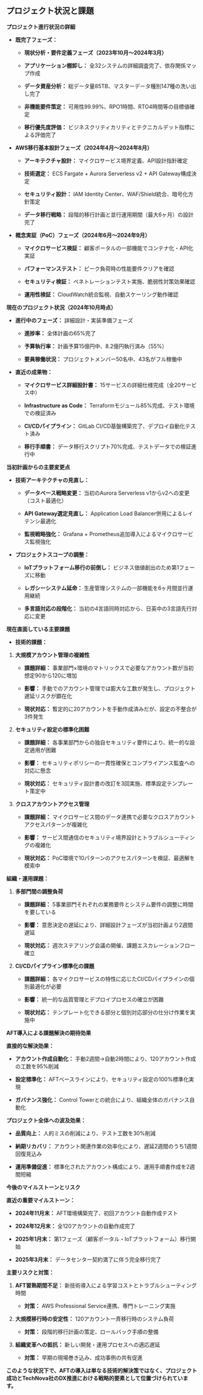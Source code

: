 ## **プロジェクト状況と課題**

**プロジェクト進行状況の詳細**

- **既完了フェーズ：**

  - **現状分析・要件定義フェーズ（2023年10月～2024年3月）**

  - **アプリケーション棚卸し：** 全32システムの詳細調査完了、依存関係マップ作成

  - **データ資産分析：** 総データ量85TB、マスターデータ種別147種の洗い出し完了

  - **非機能要件策定：** 可用性99.99%、RPO1時間、RTO4時間等の目標値確定

  - **移行優先度評価：** ビジネスクリティカリティとテクニカルデット指標による評価完了

- **AWS移行基本設計フェーズ（2024年4月～2024年8月）**

  - **アーキテクチャ設計：** マイクロサービス境界定義、API設計指針確定

  - **技術選定：** ECS Fargate + Aurora Serverless v2 + API
    Gateway構成決定

  - **セキュリティ設計：** IAM Identity
    Center、WAF/Shield統合、暗号化方針策定

  - **データ移行戦略：** 段階的移行計画と並行運用期間（最大6ヶ月）の設計完了

- **概念実証（PoC）フェーズ（2024年6月～2024年9月）**

  - **マイクロサービス検証：** 顧客ポータルの一部機能でコンテナ化・API化実証

  - **パフォーマンステスト：** ピーク負荷時の性能要件クリアを確認

  - **セキュリティ検証：** ペネトレーションテスト実施、脆弱性対策効果確認

  - **運用性検証：** CloudWatch統合監視、自動スケーリング動作確認

**現在のプロジェクト状況（2024年10月時点）**

- **進行中のフェーズ：** 詳細設計・実装準備フェーズ

  - **進捗率：** 全体計画の65%完了

  - **予算執行率：** 計画予算15億円中、8.2億円執行済み（55%）

  - **要員稼働状況：** プロジェクトメンバー50名中、43名がフル稼働中

- **直近の成果物：**

  - **マイクロサービス詳細設計書：** 15サービスの詳細仕様完成（全20サービス中）

  - **Infrastructure as
    Code：** Terraformモジュール85%完成、テスト環境での検証済み

  - **CI/CDパイプライン：** GitLab
    CI/CD基盤構築完了、デプロイ自動化テスト済み

  - **移行手順書：** データ移行スクリプト70%完成、テストデータでの検証進行中

**当初計画からの主要変更点**

- **技術アーキテクチャの見直し：**

  - **データベース戦略変更：** 当初のAurora Serverless
    v1からv2への変更（コスト最適化）

  - **API Gateway選定見直し：** Application Load
    Balancer併用によるレイテンシ最適化

  - **監視戦略強化：** Grafana +
    Prometheus追加導入によるマイクロサービス監視強化

- **プロジェクトスコープの調整：**

  - **IoTプラットフォーム移行の前倒し：** ビジネス価値創出のため第1フェーズに移動

  - **レガシーシステム延命：** 生産管理システムの一部機能を6ヶ月間並行運用継続

  - **多言語対応の段階化：** 当初の4言語同時対応から、日英中の3言語先行対応に変更

**現在直面している主要課題**

- **技術的課題：**

1.  **大規模アカウント管理の複雑性**

    - **課題詳細：** 事業部門×環境のマトリックスで必要なアカウント数が当初想定90から120に増加

    - **影響：** 手動でのアカウント管理では膨大な工数が発生し、プロジェクト遅延リスクが顕在化

    - **現状対応：** 暫定的に20アカウントを手動作成済みだが、設定の不整合が3件発生


2.  **セキュリティ設定の標準化困難**

    - **課題詳細：** 各事業部門からの独自セキュリティ要件により、統一的な設定適用が困難

    - **影響：** セキュリティポリシーの一貫性確保とコンプライアンス監査への対応に懸念

    - **現状対応：** セキュリティ設計書の改訂を3回実施、標準設定テンプレート策定中


3.  **クロスアカウントアクセス管理**

    - **課題詳細：** マイクロサービス間のデータ連携で必要なクロスアカウントアクセスパターンが複雑化

    - **影響：** サービス間通信のセキュリティ境界設計とトラブルシューティングの複雑化

    - **現状対応：** PoC環境で10パターンのアクセスパターンを検証、最適解を模索中

**組織・運用課題：**

1.  **多部門間の調整負荷**

    - **課題詳細：** 5事業部門それぞれの業務要件とシステム要件の調整に時間を要している

    - **影響：** 意思決定の遅延により、詳細設計フェーズが当初計画より2週間遅延

    - **現状対応：** 週次ステアリング会議の開催、課題エスカレーションフロー確立


2.  **CI/CDパイプライン標準化の課題**

    - **課題詳細：** 各マイクロサービスの特性に応じたCI/CDパイプラインの個別最適化が必要

    - **影響：** 統一的な品質管理とデプロイプロセスの確立が困難

    - **現状対応：** テンプレート化できる部分と個別対応部分の仕分け作業を実施中

**AFT導入による課題解決の期待効果**

**直接的な解決効果：**

- **アカウント作成自動化：** 手動2週間→自動2時間により、120アカウント作成の工数を95%削減

- **設定標準化：** AFTベースラインにより、セキュリティ設定の100%標準化実現

- **ガバナンス強化：** Control
  Towerとの統合により、組織全体のガバナンス自動化

**プロジェクト全体への波及効果：**

- **品質向上：** 人的ミスの削減により、テスト工数を30%削減

- **納期リカバリ：** アカウント関連作業の効率化により、遅延2週間のうち1週間回復見込み

- **運用準備促進：** 標準化されたアカウント構成により、運用手順書作成を2週間短縮

**今後のマイルストーンとリスク**

**直近の重要マイルストーン：**

- **2024年11月末：** AFT環境構築完了、初回アカウント自動作成テスト

- **2024年12月末：** 全120アカウントの自動作成完了

- **2025年1月末：** 第1フェーズ（顧客ポータル・IoTプラットフォーム）移行開始

- **2025年3月末：** データセンター契約満了に伴う完全移行完了

**主要リスクと対策：**

1.  **AFT習熟期間不足：** 新技術導入による学習コストとトラブルシューティング時間

    - **対策：** AWS Professional Service連携、専門トレーニング実施

2.  **大規模移行時の安定性：** 120アカウント一斉移行時のシステム負荷

    - **対策：** 段階的移行計画の策定、ロールバック手順の整備

3.  **組織変革への抵抗：** 新しい開発・運用プロセスへの適応遅延

    - **対策：** 早期の現場巻き込み、成功事例の共有促進

**このような状況下で、AFTの導入は単なる技術的解決策ではなく、プロジェクト成功とTechNova社のDX推進における戦略的要素として位置づけられています。**
